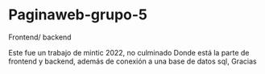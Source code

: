 # Paginaweb-grupo-5
Frontend/ backend 

Este fue un trabajo de mintic 2022, no culminado
Donde está la parte de frontend y backend, además de conexión a una base de datos sql, 
Gracias
